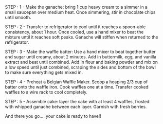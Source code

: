 STEP : 1 - Make the ganache: bring 1 cup heavy cream to a simmer in a small saucepan over medium heat.
Once simmering, stir in chocolate chips until smooth. 
    
STEP : 2 - Transfer to refrigerator to cool until it reaches a spoon-able consistency, about 1 hour. Once cooled, use a hand mixer to   beat the mixture until it reaches soft peaks. Ganache will stiffen when returned to the refrigerator.

STEP : 3 - Make the waffle batter: Use a hand mixer to beat together butter and sugar until creamy, about 2 minutes. Add in buttermilk, egg, and vanilla extract and beat until combined. Add in flour and baking powder and mix on a low speed until just combined, scraping the sides and bottom of the bowl to make sure everything gets mixed in.

STEP : 4 - Preheat a Belgian Waffle Maker. Scoop a heaping 2/3 cup of batter onto the waffle iron. Cook waffles one at a time. Transfer cooked waffles to a wire rack to cool completely.

STEP : 5 - Assemble cake: layer the cake with at least 4 waffles, frosted with whipped ganache between each layer. Garnish with fresh berries. 

And there you go.... your cake is ready to have!!